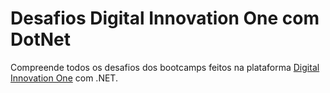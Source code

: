 # Desafios Digital Innovation One com DotNet

Compreende todos os desafios dos bootcamps feitos na plataforma [Digital Innovation One](https://digitalinnovation.one) com .NET.

